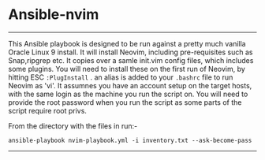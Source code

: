 # Ansible-nvim
***
This Ansible playbook is designed to be run against a pretty much vanilla
Oracle Linux 9 install. It will install Neovim, including pre-requisites
such as Snap,ripgrep etc. It copies over a samle init.vim config files,
which includes some plugins. You will need to install these on the first run
of Neovim, by hitting ESC `:PlugInstall` .
an alias is added to your `.bashrc` file to run Neovim as 'vi'.
It assumnes you have an account setup on the target hosts, with the same
login as the machine you run the script on. You will need to provide the
root password when you run the script as some parts of the script require
root privs.
  
 
From the directory with the files in run:-

`ansible-playbook nvim-playbook.yml -i inventory.txt --ask-become-pass `
***

